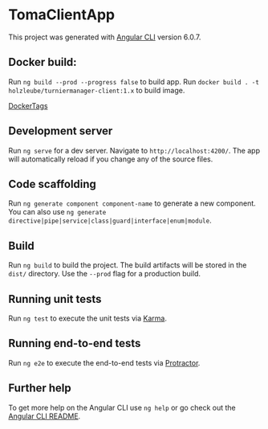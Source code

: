 # TomaClientApp

This project was generated with [Angular CLI](https://github.com/angular/angular-cli) version 6.0.7.

## Docker build:

Run `ng build --prod --progress false` to build app.
Run `docker build . -t holzleube/turniermanager-client:1.x` to build image.

[DockerTags](https://hub.docker.com/r/holzleube/turniermanager-client/tags)

## Development server

Run `ng serve` for a dev server. Navigate to `http://localhost:4200/`. The app will automatically reload if you change any of the source files.

## Code scaffolding

Run `ng generate component component-name` to generate a new component. You can also use `ng generate directive|pipe|service|class|guard|interface|enum|module`.

## Build

Run `ng build` to build the project. The build artifacts will be stored in the `dist/` directory. Use the `--prod` flag for a production build.

## Running unit tests

Run `ng test` to execute the unit tests via [Karma](https://karma-runner.github.io).

## Running end-to-end tests

Run `ng e2e` to execute the end-to-end tests via [Protractor](http://www.protractortest.org/).

## Further help

To get more help on the Angular CLI use `ng help` or go check out the [Angular CLI README](https://github.com/angular/angular-cli/blob/master/README.md).
